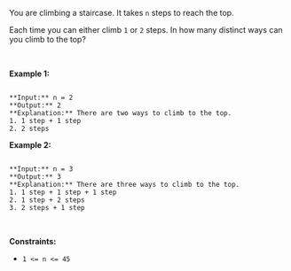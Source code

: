 You are climbing a staircase. It takes `n` steps to reach the top.


Each time you can either climb `1` or `2` steps. In how many distinct ways can you climb to the top?


 


**Example 1:**



```

**Input:** n = 2
**Output:** 2
**Explanation:** There are two ways to climb to the top.
1. 1 step + 1 step
2. 2 steps

```

**Example 2:**



```

**Input:** n = 3
**Output:** 3
**Explanation:** There are three ways to climb to the top.
1. 1 step + 1 step + 1 step
2. 1 step + 2 steps
3. 2 steps + 1 step

```

 


**Constraints:**


* `1 <= n <= 45`


